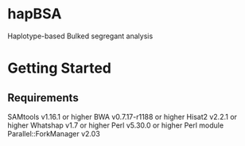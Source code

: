# hapBSA
Haplotype-based Bulked segregant analysis

# Getting Started
## Requirements
SAMtools v1.16.1 or higher
BWA v0.7.17-r1188 or higher
Hisat2 v2.2.1 or higher
Whatshap v1.7 or higher
Perl v5.30.0 or higher
Perl module Parallel::ForkManager v2.03
